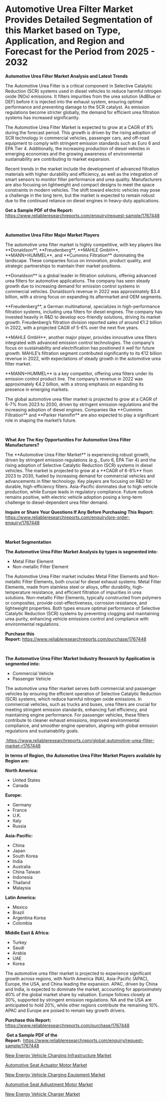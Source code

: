 <p><h1>Automotive Urea Filter Market Provides Detailed Segmentation of this Market based on Type, Application, and Region and Forecast for the Period from 2025 - 2032</h1></p><p><strong>Automotive Urea Filter Market Analysis and Latest Trends</strong></p>
<p><p>The Automotive Urea Filter is a critical component in Selective Catalytic Reduction (SCR) systems used in diesel vehicles to reduce harmful nitrogen oxide (NOx) emissions. It filters impurities from the urea solution (AdBlue or DEF) before it is injected into the exhaust system, ensuring optimal performance and preventing damage to the SCR catalyst. As emission regulations become stricter globally, the demand for efficient urea filtration systems has increased significantly.</p><p>The Automotive Urea Filter Market is expected to grow at a CAGR of 8% during the forecast period. This growth is driven by the rising adoption of SCR technology in commercial vehicles, passenger cars, and off-road equipment to comply with stringent emission standards such as Euro 6 and EPA Tier 4. Additionally, the increasing production of diesel vehicles in emerging economies and the growing awareness of environmental sustainability are contributing to market expansion.</p><p>Recent trends in the market include the development of advanced filtration materials with higher durability and efficiency, as well as the integration of smart sensors to monitor filter performance and urea quality. Manufacturers are also focusing on lightweight and compact designs to meet the space constraints in modern vehicles. The shift toward electric vehicles may pose a challenge in the long term, but the market is expected to remain robust due to the continued reliance on diesel engines in heavy-duty applications.</p></p>
<p><strong>Get a Sample PDF of the Report:&nbsp;</strong> <a href="https://www.reliableresearchreports.com/enquiry/request-sample/1767448?utm_campaign=117&utm_medium=2&utm_source=Github&utm_content=ia&utm_term=23012025&utm_id=automotive-urea-filter">https://www.reliableresearchreports.com/enquiry/request-sample/1767448</a></p>
<p>&nbsp;</p>
<p><strong>Automotive Urea Filter Major Market Players</strong></p>
<p><p>The automotive urea filter market is highly competitive, with key players like **Donaldson**, **Freudenberg**, **MAHLE GmbH**, **MANN+HUMMEL**, and **Cummins Filtration** dominating the landscape. These companies focus on innovation, product quality, and strategic partnerships to maintain their market positions.</p><p>**Donaldson** is a global leader in filtration solutions, offering advanced urea filters for automotive applications. The company has seen steady growth due to increasing demand for emission control systems in commercial vehicles. Donaldson’s revenue in 2022 was approximately $3.4 billion, with a strong focus on expanding its aftermarket and OEM segments.</p><p>**Freudenberg**, a German multinational, specializes in high-performance filtration systems, including urea filters for diesel engines. The company has invested heavily in R&D to develop eco-friendly solutions, driving its market growth. Freudenberg’s filtration division reported sales of around €1.2 billion in 2022, with a projected CAGR of 5-6% over the next five years.</p><p>**MAHLE GmbH**, another major player, provides innovative urea filters integrated with advanced emission control technologies. The company’s focus on sustainability and electrification has positioned it well for future growth. MAHLE’s filtration segment contributed significantly to its €12 billion revenue in 2022, with expectations of steady growth in the automotive urea filter market.</p><p>**MANN+HUMMEL** is a key competitor, offering urea filters under its emission control product line. The company’s revenue in 2022 was approximately €4.2 billion, with a strong emphasis on expanding its presence in emerging markets.</p><p>The global automotive urea filter market is projected to grow at a CAGR of 6-7% from 2023 to 2030, driven by stringent emission regulations and the increasing adoption of diesel engines. Companies like **Cummins Filtration** and **Parker Hannifin** are also expected to play a significant role in shaping the market’s future.</p></p>
<p>&nbsp;</p>
<p><strong>What Are The Key Opportunities For Automotive Urea Filter Manufacturers?</strong></p>
<p><p>The **Automotive Urea Filter Market** is experiencing robust growth, driven by stringent emission regulations (e.g., Euro 6, EPA Tier 4) and the rising adoption of Selective Catalytic Reduction (SCR) systems in diesel vehicles. The market is projected to grow at a **CAGR of 6-8%** from 2023 to 2030, fueled by increasing demand for commercial vehicles and advancements in filter technology. Key players are focusing on R&D for durable, high-efficiency filters. Asia-Pacific dominates due to high vehicle production, while Europe leads in regulatory compliance. Future outlook remains positive, with electric vehicle adoption posing a long-term challenge to diesel-dependent urea filter demand.</p></p>
<p><strong>Inquire or Share Your Questions If Any Before Purchasing This Report:</strong> <a href="https://www.reliableresearchreports.com/enquiry/pre-order-enquiry/1767448?utm_campaign=117&utm_medium=2&utm_source=Github&utm_content=ia&utm_term=23012025&utm_id=automotive-urea-filter">https://www.reliableresearchreports.com/enquiry/pre-order-enquiry/1767448</a></p>
<p>&nbsp;</p>
<p><strong>Market Segmentation</strong></p>
<p><strong>The Automotive Urea Filter Market Analysis by types is segmented into:</strong></p>
<p><ul><li>Metal Filter Element</li><li>Non-metallic Filter Element</li></ul></p>
<p><p>The Automotive Urea Filter market includes Metal Filter Elements and Non-metallic Filter Elements, both crucial for diesel exhaust systems. Metal Filter Elements, made from stainless steel or alloys, offer durability, high-temperature resistance, and efficient filtration of impurities in urea solutions. Non-metallic Filter Elements, typically constructed from polymers or composites, provide cost-effectiveness, corrosion resistance, and lightweight properties. Both types ensure optimal performance of Selective Catalytic Reduction (SCR) systems by preventing clogging and maintaining urea purity, enhancing vehicle emissions control and compliance with environmental regulations.</p></p>
<p><strong>Purchase this Report:&nbsp;</strong><a href="https://www.reliableresearchreports.com/purchase/1767448?utm_campaign=117&utm_medium=2&utm_source=Github&utm_content=ia&utm_term=23012025&utm_id=automotive-urea-filter">https://www.reliableresearchreports.com/purchase/1767448</a></p>
<p>&nbsp;</p>
<p><strong>The Automotive Urea Filter Market Industry Research by Application is segmented into:</strong></p>
<p><ul><li>Commercial Vehicle</li><li>Passenger Vehicle</li></ul></p>
<p><p>The automotive urea filter market serves both commercial and passenger vehicles by ensuring the efficient operation of Selective Catalytic Reduction (SCR) systems, which reduce harmful nitrogen oxide emissions. In commercial vehicles, such as trucks and buses, urea filters are crucial for meeting stringent emission standards, enhancing fuel efficiency, and maintaining engine performance. For passenger vehicles, these filters contribute to cleaner exhaust emissions, improved environmental compliance, and smoother engine operation, aligning with global emission regulations and sustainability goals.</p></p>
<p><a href="https://www.reliableresearchreports.com/global-automotive-urea-filter-market-r1767448?utm_campaign=117&utm_medium=2&utm_source=Github&utm_content=ia&utm_term=23012025&utm_id=automotive-urea-filter">&nbsp;https://www.reliableresearchreports.com/global-automotive-urea-filter-market-r1767448</a></p>
<p><strong>In terms of Region, the Automotive Urea Filter Market Players available by Region are:</strong></p>
<p>
    <p> <strong> North America: </strong>
        <ul>
            <li>United States</li>
            <li>Canada</li>
        </ul>
        </p> 
    <p> <strong> Europe: </strong>
        <ul>
            <li>Germany</li>
            <li>France</li>
            <li>U.K.</li>
            <li>Italy</li>
            <li>Russia</li>
        </ul>
        </p> 
    <p> <strong> Asia-Pacific: </strong>
        <ul>
            <li>China</li>
            <li>Japan</li>
            <li>South Korea</li>
            <li>India</li>
            <li>Australia</li>
            <li>China Taiwan</li>
            <li>Indonesia</li>
            <li>Thailand</li>
            <li>Malaysia</li>
        </ul>
        </p> 
    <p> <strong> Latin America: </strong>
        <ul>
            <li>Mexico</li>
            <li>Brazil</li>
            <li>Argentina Korea</li>
            <li>Colombia</li>
        </ul>
        </p> 
    <p> <strong> Middle East & Africa: </strong>
        <ul>
            <li>Turkey</li>
            <li>Saudi</li>
            <li>Arabia</li>
            <li>UAE</li>
            <li>Korea</li>
        </ul>
    </p>
    </p>
<p><p>The automotive urea filter market is projected to experience significant growth across regions, with North America (NA), Asia-Pacific (APAC), Europe, the USA, and China leading the expansion. APAC, driven by China and India, is expected to dominate the market, accounting for approximately 40% of the global market share by valuation. Europe follows closely at 30%, supported by stringent emission regulations. NA and the USA are anticipated to hold 20%, while other regions contribute the remaining 10%. APAC and Europe are poised to remain key growth drivers.</p></p>
<p><strong>Purchase this Report: </strong><a href="https://www.reliableresearchreports.com/purchase/1767448?utm_campaign=117&utm_medium=2&utm_source=Github&utm_content=ia&utm_term=23012025&utm_id=automotive-urea-filter">https://www.reliableresearchreports.com/purchase/1767448</a></p>
<p>&nbsp;<strong>Get a Sample PDF of the Report:&nbsp;&nbsp;</strong><a href="https://www.reliableresearchreports.com/enquiry/request-sample/1767448?utm_campaign=117&utm_medium=2&utm_source=Github&utm_content=ia&utm_term=23012025&utm_id=automotive-urea-filter">https://www.reliableresearchreports.com/enquiry/request-sample/1767448</a></p>
<p><strong></strong></p>
<p><p><a href="https://github.com/arvelm4nthig/Market-Research-Report-List-1/blob/main/new-energy-vehicle-charging-infrastructure-market.md?utm_campaign=117&utm_medium=2&utm_source=Github&utm_content=ia&utm_term=23012025&utm_id=automotive-urea-filter">New Energy Vehicle Charging Infrastructure Market</a></p><p><a href="https://github.com/HobertDavis43/Market-Research-Report-List-1/blob/main/automotive-seat-actuator-motor-market.md?utm_campaign=117&utm_medium=2&utm_source=Github&utm_content=ia&utm_term=23012025&utm_id=automotive-urea-filter">Automotive Seat Actuator Motor Market</a></p><p><a href="https://github.com/AlisaRowe24/Market-Research-Report-List-1/blob/main/new-energy-vehicle-charging-equipment-market.md?utm_campaign=117&utm_medium=2&utm_source=Github&utm_content=ia&utm_term=23012025&utm_id=automotive-urea-filter">New Energy Vehicle Charging Equipment Market</a></p><p><a href="https://github.com/AshikRahman991/Market-Research-Report-List-1/blob/main/automotive-seat-adjustment-motor-market.md?utm_campaign=117&utm_medium=2&utm_source=Github&utm_content=ia&utm_term=23012025&utm_id=automotive-urea-filter">Automotive Seat Adjustment Motor Market</a></p><p><a href="https://github.com/jaquelynhasenaue8/Market-Research-Report-List-1/blob/main/new-energy-vehicle-charger-market.md?utm_campaign=117&utm_medium=2&utm_source=Github&utm_content=ia&utm_term=23012025&utm_id=automotive-urea-filter">New Energy Vehicle Charger Market</a></p></p>